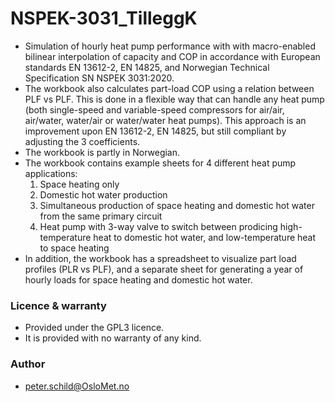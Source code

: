 # NSPEK-3031_TilleggK
- Simulation of hourly heat pump performance with with macro-enabled bilinear interpolation of capacity and COP in accordance with European standards EN 13612-2, EN 14825, and Norwegian Technical Specification SN NSPEK 3031:2020.
- The workbook also calculates part-load COP using a relation between PLF vs PLF. This is done in a flexible way that can handle any heat pump (both single-speed and variable-speed compressors for air/air, air/water, water/air or water/water heat pumps). This approach is an improvement upon EN 13612-2, EN 14825, but still compliant by adjusting the 3 coefficients.
- The workbook is partly in Norwegian.
- The workbook contains example sheets for 4 different heat pump applications:
  1. Space heating only
  2. Domestic hot water production
  3. Simultaneous production of space heating and domestic hot water from the same primary circuit 
  4. Heat pump with 3-way valve to switch between prodicing high-temperature heat to domestic hot water, and low-temperature heat to space heating
- In addition, the workbook has a spreadsheet to visualize part load profiles (PLR vs PLF), and a separate sheet for generating a year of hourly loads for space heating and domestic hot water.

### Licence & warranty
- Provided under the GPL3 licence.
- It is provided with no warranty of any kind.

### Author
- peter.schild@OsloMet.no
